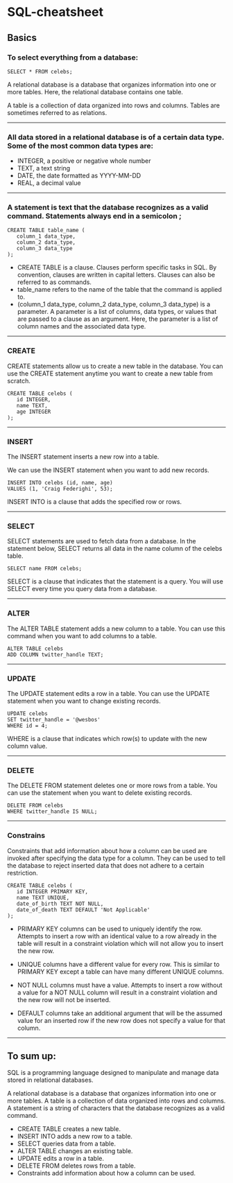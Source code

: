 # SQL-cheatsheet
## Basics
### To select everything from a database:
```
SELECT * FROM celebs;
```
A relational database is a database that organizes information into one or more tables. Here, the relational database contains one table. 

A table is a collection of data organized into rows and columns. Tables are sometimes referred to as relations.
<hr>

### All data stored in a relational database is of a certain data type. Some of the most common data types are:

- INTEGER, a positive or negative whole number
- TEXT, a text string
- DATE, the date formatted as YYYY-MM-DD
- REAL, a decimal value
<hr>

### A statement is text that the database recognizes as a valid command. Statements always end in a semicolon ;

```
CREATE TABLE table_name (
   column_1 data_type, 
   column_2 data_type, 
   column_3 data_type
);
```

- CREATE TABLE is a clause. Clauses perform specific tasks in SQL. By convention, clauses are written in capital letters. Clauses can also be referred to as commands.
- table_name refers to the name of the table that the command is applied to.
- (column_1 data_type, column_2 data_type, column_3 data_type) is a parameter. A parameter is a list of columns, data types, or values that are passed to a clause as an argument. Here, the parameter is a list of column names and the associated data type.
<hr>

### CREATE
CREATE statements allow us to create a new table in the database. You can use the CREATE statement anytime you want to create a new table from scratch.
```
CREATE TABLE celebs (
   id INTEGER, 
   name TEXT, 
   age INTEGER
);
```
<hr>

### INSERT
The INSERT statement inserts a new row into a table.

We can use the INSERT statement when you want to add new records.
```
INSERT INTO celebs (id, name, age) 
VALUES (1, 'Craig Federighi', 53);
```
INSERT INTO is a clause that adds the specified row or rows. 
<hr>

### SELECT
SELECT statements are used to fetch data from a database. In the statement below, SELECT returns all data in the name column of the celebs table.
```
SELECT name FROM celebs;
```
SELECT is a clause that indicates that the statement is a query. You will use SELECT every time you query data from a database. 
<hr>

### ALTER
The ALTER TABLE statement adds a new column to a table. You can use this command when you want to add columns to a table. 
```
ALTER TABLE celebs 
ADD COLUMN twitter_handle TEXT;
```
<hr>

### UPDATE
The UPDATE statement edits a row in a table. You can use the UPDATE statement when you want to change existing records.
```
UPDATE celebs 
SET twitter_handle = '@wesbos' 
WHERE id = 4; 
```
WHERE is a clause that indicates which row(s) to update with the new column value.
<hr>

### DELETE
The DELETE FROM statement deletes one or more rows from a table. You can use the statement when you want to delete existing records.
```
DELETE FROM celebs 
WHERE twitter_handle IS NULL;
```
<hr>

### Constrains
Constraints that add information about how a column can be used are invoked after specifying the data type for a column. They can be used to tell the database to reject inserted data that does not adhere to a certain restriction.
```
CREATE TABLE celebs (
   id INTEGER PRIMARY KEY, 
   name TEXT UNIQUE,
   date_of_birth TEXT NOT NULL,
   date_of_death TEXT DEFAULT 'Not Applicable'
);
```
- PRIMARY KEY columns can be used to uniquely identify the row. Attempts to insert a row with an identical value to a row already in the table will result in a constraint violation which will not allow you to insert the new row.

- UNIQUE columns have a different value for every row. This is similar to PRIMARY KEY except a table can have many different UNIQUE columns.

- NOT NULL columns must have a value. Attempts to insert a row without a value for a NOT NULL column will result in a constraint violation and the new row will not be inserted.

- DEFAULT columns take an additional argument that will be the assumed value for an inserted row if the new row does not specify a value for that column.
<hr>

## To sum up:
SQL is a programming language designed to manipulate and manage data stored in relational databases.

A relational database is a database that organizes information into one or more tables.
A table is a collection of data organized into rows and columns.
A statement is a string of characters that the database recognizes as a valid command.

- CREATE TABLE creates a new table.
- INSERT INTO adds a new row to a table.
- SELECT queries data from a table.
- ALTER TABLE changes an existing table.
- UPDATE edits a row in a table.
- DELETE FROM deletes rows from a table.
- Constraints add information about how a column can be used.
